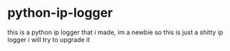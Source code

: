 # python-ip-logger

this is a python ip logger that i made, im a newbie so this is just a shitty ip logger i will try to upgrade it
